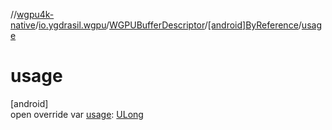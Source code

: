 //[wgpu4k-native](../../../../index.md)/[io.ygdrasil.wgpu](../../index.md)/[WGPUBufferDescriptor](../index.md)/[[android]ByReference](index.md)/[usage](usage.md)

# usage

[android]\
open override var [usage](usage.md): [ULong](https://kotlinlang.org/api/core/kotlin-stdlib/kotlin/-u-long/index.html)